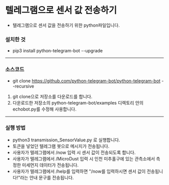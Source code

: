 텔레그램으로 센서 값 전송하기
======================
* 텔레그램으로 센서 값을 전송하기 위한 python파일입니다.

### 설치한 것
* pip3 install python-telegram-bot --upgrade

***
### 소스코드
* git clone https://github.com/python-telegram-bot/python-telegram-bot --recursive
1. git clone으로 저장소를 다운로드를 합니다.
2. 다운로드한 저장소의 python-telegram-bot/examples 디렉토리 안의 echobot.py를 수정해 사용합니다.

***
### 실행 방법
* python3 transmission_SensorValue.py 로 실행합니다.
* 토큰을 넣었던 텔레그램 봇으로 메시지가 전송됩니다.
* 사용자가 텔레그램에서 /now 입력 시 센서 값이 전송되도록 합니다.
* 사용자가 텔레그램에서 /MicroDust 입력 시 인천 미추홀구에 있는 관측소에서 측정한 미세먼지 데이터가 전송됩니다.
* 사용자가 텔레그램에서 /help를 입력하면 "/now를 입력하시면 센서 값이 전송됩니다!"라는 안내 문구를 전송됩니다.
